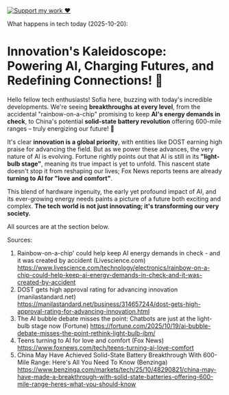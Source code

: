 [![Support my work ❤️](https://img.shields.io/badge/Support%20my%20work%20❤️-orange?style=for-the-badge&logo=patreon&logoColor=white)](https://www.patreon.com/c/evertonics)

What happens in tech today (2025-10-20):

# Innovation's Kaleidoscope: Powering AI, Charging Futures, and Redefining Connections! 🌟

Hello fellow tech enthusiasts! Sofia here, buzzing with today's incredible developments. We're seeing **breakthroughs at every level**, from the accidental "rainbow-on-a-chip" promising to keep **AI's energy demands in check**, to China's potential **solid-state battery revolution** offering 600-mile ranges – truly energizing our future! 🔋

It's clear **innovation is a global priority**, with entities like DOST earning high praise for advancing the field. But as we power these advances, the very nature of AI is evolving. Fortune rightly points out that AI is still in its **"light-bulb stage"**, meaning its true impact is yet to unfold. This nascent state doesn't stop it from reshaping our lives; Fox News reports teens are already **turning to AI for "love and comfort"**.

This blend of hardware ingenuity, the early yet profound impact of AI, and its ever-growing energy needs paints a picture of a future both exciting and complex. **The tech world is not just innovating; it's transforming our very society.**

All sources are at the section below.

Sources:
1. Rainbow-on-a-chip' could help keep AI energy demands in check - and it was created by accident (Livescience.com)
   https://www.livescience.com/technology/electronics/rainbow-on-a-chip-could-help-keep-ai-energy-demands-in-check-and-it-was-created-by-accident
2. DOST gets high approval rating for advancing innovation (manilastandard.net)
   https://manilastandard.net/business/314657244/dost-gets-high-approval-rating-for-advancing-innovation.html
3. The AI bubble debate misses the point: Chatbots are just at the light-bulb stage now (Fortune)
   https://fortune.com/2025/10/19/ai-bubble-debate-misses-the-point-rethink-light-bulb-ibm/
4. Teens turning to AI for love and comfort (Fox News)
   https://www.foxnews.com/tech/teens-turning-ai-love-comfort
5. China May Have Achieved Solid-State Battery Breakthrough With 600-Mile Range: Here's All You Need To Know (Benzinga)
   https://www.benzinga.com/markets/tech/25/10/48290821/china-may-have-made-a-breakthrough-with-solid-state-batteries-offering-600-mile-range-heres-what-you-should-know